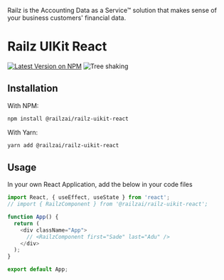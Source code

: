 Railz is the Accounting Data as a Service™ solution that makes sense of your business customers' financial data.

# Railz UIKit React

<p>
  <a href="https://www.npmjs.com/package/@railzai/railz-uikit"><img src="https://img.shields.io/npm/v/@railzai/railz-uikit-react" alt="Latest Version on NPM"/></a>
  <img src="https://badgen.net/bundlephobia/dependency-count/@railzai/railz-uikit-react" alt="Tree shaking"/>
</p>

## Installation

With NPM:

```bash
npm install @railzai/railz-uikit-react
```

With Yarn:

```bash
yarn add @railzai/railz-uikit-react
```

## Usage

In your own React Application, add the below in your code files

```typescript jsx
import React, { useEffect, useState } from 'react';
// import { RailzComponent } from '@railzai/railz-uikit-react';

function App() {
  return (
    <div className="App">
      // <RailzComponent first="Sade" last="Adu" />
    </div>
  );
}

export default App;
```
